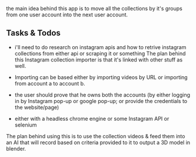 the main idea behind this app is to move all the collections by it's groups from one user account into the next user account.

## Tasks & Todos

- i'll need to do research on instagram apis and how to retrive instagram collections from either api or scraping it or something
The plan behind this Instagram collection importer is that it's linked with other stuff as well.

- Importing can be based either by importing videos by URL or importing from account a to account b.
- the user should prove that he owns both the accounts (by either logging in by Instagram pop-up or google pop-up; or provide the credentials to the website/page)
- either with a headless chrome engine or some Instagram API or selenium

The plan behind using this is to use the collection videos & feed them into an AI that will record based on criteria provided to it to output a 3D model in blender.
